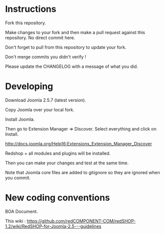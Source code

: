 Instructions
=============

Fork this repository.

Make changes to your fork and then make a pull request against this repository. No direct commit here.

Don't forget to pull from this repository to update your fork.

Don't merge commits you didn't verify !

Please update the CHANGELOG with a message of what you did.

Developing
==========

Download Joomla 2.5.7 (latest version).

Copy Joomla over your local fork.

Install Joomla.

Then go to Extension Manager => Discover. Select everything and click on Install.

http://docs.joomla.org/Help16:Extensions_Extension_Manager_Discover

Redshop + all modules and plugins will be installed.

Then you can make your changes and test at the same time.

Note that Joomla core files are added to gitignore so they are ignored when you commit.


New coding conventions
======================

BOA Document.

This wiki : https://github.com/redCOMPONENT-COM/redSHOP-1.2/wiki/RedSHOP-for-Joomla-2.5---guidelines
